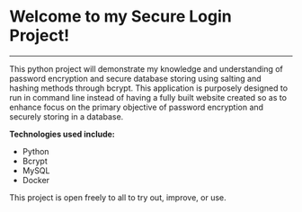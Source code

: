 # Welcome to my Secure Login Project!
___

This python project will demonstrate my knowledge and understanding of password encryption and secure database storing using salting and hashing methods through bcrypt. This application is purposely designed to run in command line instead of having a fully built website created so as to enhance focus on the primary objective of password encryption and securely storing in a database.

**Technologies used include:**
- Python
- Bcrypt
- MySQL
- Docker

This project is open freely to all to try out, improve, or use.